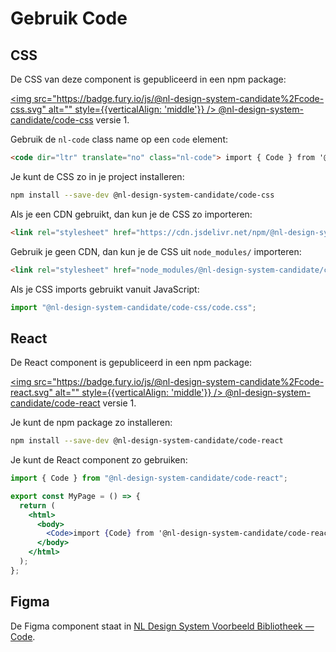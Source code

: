 # Gebruik Code

## CSS

De CSS van deze component is gepubliceerd in een npm package:

[<img src="https://badge.fury.io/js/@nl-design-system-candidate%2Fcode-css.svg" alt="" style={{verticalAlign: 'middle'}} /> @nl-design-system-candidate/code-css](https://www.npmjs.com/package/@nl-design-system-candidate/code-css)
versie 1.

Gebruik de `nl-code` class name op een `code` element:

```html
<code dir="ltr" translate="no" class="nl-code"> import { Code } from '@nl-design-system-candidate/code-react'; </code>
```

Je kunt de CSS zo in je project installeren:

```sh
npm install --save-dev @nl-design-system-candidate/code-css
```

Als je een CDN gebruikt, dan kun je de CSS zo importeren:

```html
<link rel="stylesheet" href="https://cdn.jsdelivr.net/npm/@nl-design-system-candidate/code-css/dist/code.css" />
```

Gebruik je geen CDN, dan kun je de CSS uit `node_modules/` importeren:

```html
<link rel="stylesheet" href="node_modules/@nl-design-system-candidate/code-css/dist/code.css" />
```

Als je CSS imports gebruikt vanuit JavaScript:

```js
import "@nl-design-system-candidate/code-css/code.css";
```

## React

De React component is gepubliceerd in een npm package:

[<img src="https://badge.fury.io/js/@nl-design-system-candidate%2Fcode-react.svg" alt="" style={{verticalAlign: 'middle'}} /> @nl-design-system-candidate/code-react](https://www.npmjs.com/package/@nl-design-system-candidate/code-react)
versie 1.

Je kunt de npm package zo installeren:

```sh
npm install --save-dev @nl-design-system-candidate/code-react
```

Je kunt de React component zo gebruiken:

```jsx
import { Code } from "@nl-design-system-candidate/code-react";

export const MyPage = () => {
  return (
    <html>
      <body>
        <Code>import {Code} from '@nl-design-system-candidate/code-react';</Code>
      </body>
    </html>
  );
};
```

## Figma

De Figma component staat in [NL Design System Voorbeeld Bibliotheek — Code](https://www.figma.com/design/shhwGcqPLi2CapK0P1zz8O/NLDS---Voorbeeld---Bibliotheek?node-id=16013-20509&t=j0HWpfOYWPeYBX0r-4).

